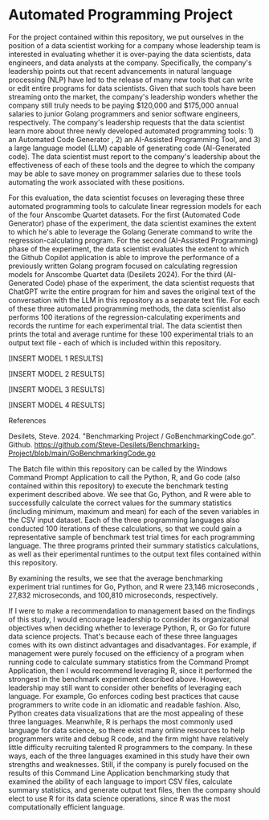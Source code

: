 # Automated Programming Project

For the project contained within this repository, we put ourselves in the position of a data scientist working for a company whose leadership team is interested in evaluating whether it is over-paying the data scientists, data engineers, and data analysts at the company.  Specifically, the company's leadership points out that recent advancements in natural language processing (NLP) have led to the release of many new tools that can write or edit entire programs for data scientists.  Given that such tools have been streaming onto the market, the company's leadership wonders whether the company still truly needs to be paying $120,000 and $175,000 annual salaries to junior Golang programmers and senior software engineers, respectively.  The company's leadership requests that the data scientist learn more about three newly developed automated programming tools: 1) an Automated Code Generator , 2) an AI-Assisted Programming Tool, and 3) a large language model (LLM) capable of generating code (AI-Generated code). The data scientist must report to the company's leadership about the effectiveness of each of these tools and the degree to which the company may be able to save money on programmer salaries due to these tools automating the work associated with these positions.

For this evaluation, the data scientist focuses on leveraging these three automated programming tools to calculate linear regression models for each of the four Anscombe Quartet datasets.  For the first (Automated Code Generator) phase of the experiment, the data scientist examines the extent to which he's able to leverage the Golang Generate command to write the regression-calculating program.  For the second (AI-Assisted Programming) phase of the experiment, the data scientist evaluates the extent to which the Github Copilot application is able to improve the performance of a previously written Golang program focused on calculating regression models for Anscombe Quartet data (Desilets 2024).  For the third (AI-Generated Code) phase of the experiment, the data scientist requests that ChatGPT write the entire program for him and saves the original text of the conversation with the LLM in this repository as a separate text file. For each of these three automated programming methods, the data scientist also performs 100 iterations of the regression-calculating experiments and records the runtime for each experimental trial.  The data scientist then prints the total and average runtime for these 100 experimental trials to an output text file - each of which is included within this repository.

[INSERT MODEL 1 RESULTS]

[INSERT MODEL 2 RESULTS]

[INSERT MODEL 3 RESULTS]

[INSERT MODEL 4 RESULTS]


References

Desilets, Steve. 2024. "Benchmarking Project / GoBenchmarkingCode.go". Github. https://github.com/Steve-Desilets/Benchmarking-Project/blob/main/GoBenchmarkingCode.go 


The Batch file within this repository can be called by the Windows Command Prompt Application to call the Python, R, and Go code (also contained within this repository) to execute the benchmark testing experiment described above.  We see that Go, Python, and R were able to successfully calculate the correct values for the summary statistics (including minimum, maximum and mean) for each of the seven variables in the CSV input dataset.  Each of the three programming languages also conducted 100 iterations of these calculations, so that we could gain a representative sample of benchmark test trial times for each programming language.  The three programs printed their summary statistics calculations, as well as their eperimental runtimes to the output text files contained within this repository.

By examining the results, we see that the average benchmarking experiment trial runtimes for Go, Python, and R were 23,146 microseconds , 27,832 microseconds, and 100,810 microseconds, respectively.

If I were to make a recommendation to management based on the findings of this study, I would encourage leadership to consider its organizational objectives when deciding whether to leverage Python, R, or Go for future data science projects.  That's because each of these three languages comes with its own distinct advantages and disadvantages.  For example, if management were purely focused on the efficiency of a program when running code to calculate summary statistics from the Command Prompt Application, then I would recommend leveraging R, since it performed the strongest in the benchmark experiment described above.  However, leadership may still want to consider other benefits of leveraging each language.  For example, Go enforces coding best practices that cause programmers to write code in an idiomatic and readable fashion.  Also, Python creates data visualizations that are the most appealing of these three languages.  Meanwhile, R is perhaps the most commonly used language for data science, so there exist many online resources to help programmers write and debug R code, and the firm might have relatively little difficulty recruiting talented R programmers to the company.  In these ways, each of the three languages examined in this study have their own strengths and weaknesses.  Still, if the company is purely focused on the results of this Command Line Application benchmarking study that examined the ability of each language to import CSV files, calculate summary statistics, and generate output text files, then the company should elect to use R for its data science operations, since R was the most computationally efficient language.
